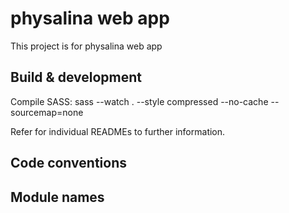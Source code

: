 # physalina web app

This project is for physalina web app

## Build & development

Compile SASS: sass --watch . --style compressed --no-cache --sourcemap=none

Refer for individual READMEs to further information.

## Code conventions


## Module names
